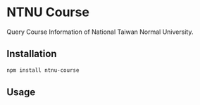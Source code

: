 # NTNU Course

Query Course Information of National Taiwan Normal University.

## Installation

```bash
npm install ntnu-course
```

## Usage
